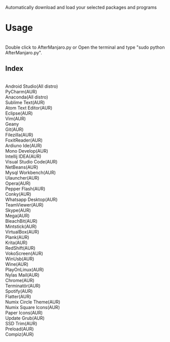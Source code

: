 Automatically download and load your selected packages and programs
<br />
<h1>Usage</h1>
<br />
Double click to AfterManjaro.py
or
Open the terminal and type "sudo python AfterManjaro.py".

<br />
<h2>Index</h2>
<br />
Android Studio(All distro)
<br />
PyCharm(AUR)
<br />
Anaconda(All distro)
<br />
Sublime Text(AUR)
<br />
Atom Text Editor(AUR)
<br />
Eclipse(AUR)
<br />
Vim(AUR)
<br />
Geany
<br />
Git(AUR)
<br />
Filezilla(AUR)
<br />
FoxitReader(AUR)
<br />
Ardiuno Ide(AUR)
<br />
Mono Develop(AUR)
<br />
Intellij IDEA(AUR)
<br />
Visual Studio Code(AUR)
<br />
NetBeans(AUR)
<br />
Mysql Workbench(AUR)
<br />
Ulauncher(AUR)
<br />
Opera(AUR)
<br />
Pepper Flash(AUR)
<br />
Conky(AUR)
<br />
Whatsapp Desktop(AUR)
<br />
TeamViewer(AUR)
<br />
Skype(AUR)
<br />
Mega(AUR)
<br />
BleachBit(AUR)
<br />
Mintstick(AUR)
<br />
VirtualBox(AUR)
<br />
Plank(AUR)
<br />
Krita(AUR)
<br />
RedShift(AUR)
<br />
VokoScreen(AUR)
<br />
WinUsb(AUR)
<br />
Wine(AUR)
<br />
PlayOnLinux(AUR)
<br />
Nylas Mail(AUR)
<br />
Chrome(AUR)
<br />
Terminatör(AUR)
<br />
Spotify(AUR)
<br />
Flatter(AUR)
<br />
Numix Circle Theme(AUR)
<br />
Numix Square Icons(AUR)
<br />
Paper Icons(AUR)
<br />
Update Grub(AUR)
<br />
SSD Trim(AUR)
<br />
Preload(AUR)
<br />
Compiz(AUR)
